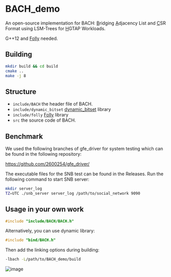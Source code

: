 # BACH_demo

An open-source implementation for BACH: <u>B</u>ridging <u>A</u>djacency List and <u>C</u>SR Format using LSM-Trees for <u>H</u>GTAP Workloads.

G++12 and [Folly](https://github.com/facebook/folly) needed.

## Building
```bash
mkdir build && cd build
cmake ..
make -j 8
```

## Structure
- `include/BACH` the header file of BACH.
- `include/dynamic_bitset` [dynamic_bitset](https://github.com/pinam45/dynamic_bitset) library
- `include/folly` [Folly](https://github.com/facebook/folly) library
- `src` the source code of BACH.

## Benchmark

We used the following branches of gfe_driver for system testing which can be found in the following repository:

https://github.com/2600254/gfe_driver/

The executable files for the SNB test can be found in the Releases.
Run the following command to start SNB server:

```bash
mkdir server_log
TZ=UTC ./snb_server server_log /path/to/social_network 9090
```

## Usage in your own work

```c++
#include "include/BACH/BACH.h"
```

Alternatively, you can use dynamic library:

```c++
#include "bind/BACH.h"
```

Then add the linking options during building:
```bash
-lbach -L/path/to/BACH_demo/build 
```
![image](https://github.com/user-attachments/assets/c9f0d4a6-dfc5-454d-95b3-7a5c1dc0431d)
